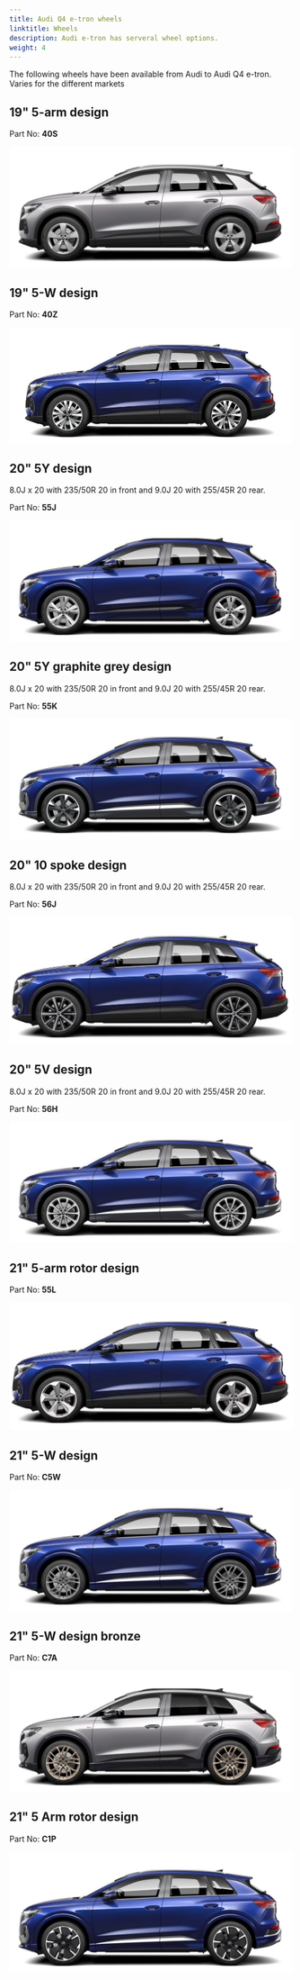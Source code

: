 ```yaml
---
title: Audi Q4 e-tron wheels
linktitle: Wheels
description: Audi e-tron has serveral wheel options.
weight: 4
---
```



The following wheels have been available from Audi to Audi Q4 e-tron. Varies for the different markets

## 19" 5-arm design

 Part No: **40S**

![19 inch 5-arm design](wheel_40S_1.png "19 inch 5-arm design")


## 19" 5-W design

 Part No: **40Z**

![19 inch 5-arm design](wheel_40Z_1.png "19 inch 5-W design")

## 20" 5Y design

8.0J x 20 with 235/50R 20 in front and 9.0J 20 with 255/45R 20 rear.

 Part No: **55J**

![20 inch 5Y design](wheel_55J_1.png "20 inch 5Y design")

## 20" 5Y graphite grey design

8.0J x 20 with 235/50R 20 in front and 9.0J 20 with 255/45R 20 rear.

 Part No: **55K**

![20 inch 5Y design](wheel_55K_1.png "20 inch 5Y design graphite grey")


## 20" 10 spoke design

8.0J x 20 with 235/50R 20 in front and 9.0J 20 with 255/45R 20 rear.

 Part No: **56J**

![20 inch 10-spoke design](wheel_56J_1.png "20 inch 10-spoke design")

## 20" 5V design

8.0J x 20 with 235/50R 20 in front and 9.0J 20 with 255/45R 20 rear.

 Part No: **56H**

![20 inch 5Y design](wheel_56H_1.png "20 inch 5V design")

## 21" 5-arm rotor design

 Part No: **55L**

![21 inch 5-arm rotor design](wheel_55L_1.png "21 inch 5-arm rotor design")

## 21" 5-W design

 Part No: **C5W**

![20 inch 5Y design](wheel_C5W_1.png "21 inch 5-W design")

## 21" 5-W design bronze

 Part No: **C7A**

![20 inch 5Y design](wheel_C7A_1.png "21 inch 5-W design bronze for editin one")

## 21" 5 Arm rotor design

 Part No: **C1P**

![20 inch 5Y design](wheel_C1P_1.png "21 inch 5 Arm rotor design")
